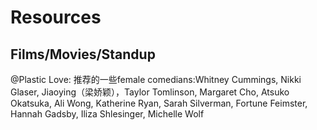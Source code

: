 # Resources

## Films/Movies/Standup
@Plastic Love: 推荐的一些female comedians:Whitney Cummings, Nikki Glaser, Jiaoying（梁娇颖），Taylor Tomlinson, Margaret Cho, Atsuko Okatsuka, Ali Wong, Katherine Ryan, Sarah Silverman, Fortune Feimster, Hannah Gadsby, Iliza Shlesinger, Michelle Wolf
